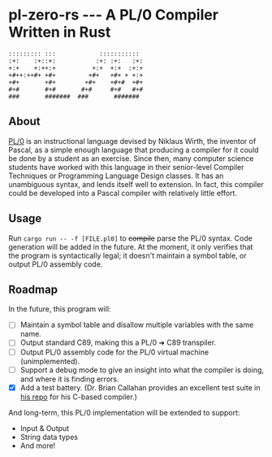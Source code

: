# pl-zero-rs --- A PL/0 Compiler Written in Rust

```
::::::::: :::            :::::::::::
:+:    :+::+:           :+: :+:   :+:
+:+    +:++:+          +:+  +:+  :+:+
+#++:++#+ +#+         +#+   +#+ + +:+
+#+       +#+        +#+    +#+#  +#+
#+#       #+#       #+#     #+#   #+#
###       #######  ###       #######
```

## About

[PL/0](https://en.wikipedia.org/wiki/PL/0) is an instructional language devised by Niklaus Wirth, the inventor of Pascal, as a simple
enough language that producing a compiler for it could be done by a student as an exercise. Since then, many computer science students
have worked with this language in their senior-level Compiler Techniques or Programming Language Design classes. It has an unambiguous
syntax, and lends itself well to extension. In fact, this compiler could be developed into a Pascal compiler with relatively little effort.

## Usage

Run `cargo run -- -f [FILE.pl0]` to ~~compile~~ parse the PL/0 syntax. Code generation will be added in the future.
At the moment, it only verifies that the program is syntactically legal; it doesn't maintain a symbol table, or output PL/0 assembly code.

## Roadmap

In the future, this program will:
- [ ] Maintain a symbol table and disallow multiple variables with the same name.
- [ ] Output standard C89, making this a PL/0 ➜ C89 transpiler.
- [ ] Output PL/0 assembly code for the PL/0 virtual machine (unimplemented).
- [ ] Support a debug mode to give an insight into what the compiler is doing, and where it is finding errors.
- [x] Add a test battery. (Dr. Brian Callahan provides an excellent test suite in [his repo](https://github.com/ibara/pl0c) for his C-based compiler.)

And long-term, this PL/0 implementation will be extended to support:
- Input & Output
- String data types
- And more!
